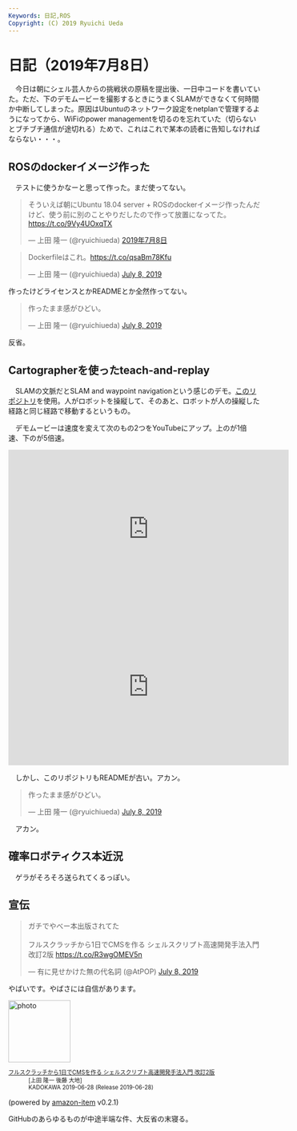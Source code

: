 ```yaml
---
Keywords: 日記,ROS
Copyright: (C) 2019 Ryuichi Ueda
---
```


# 日記（2019年7月8日）

　今日は朝にシェル芸人からの挑戦状の原稿を提出後、一日中コードを書いていた。ただ、下のデモムービーを撮影するときにうまくSLAMができなくて何時間か中断してしまった。原因はUbuntuのネットワーク設定をnetplanで管理するようになってから、WiFiのpower managementを切るのを忘れていた（切らないとブチブチ通信が途切れる）ためで、これはこれで某本の読者に告知しなければならない・・・。

## ROSのdockerイメージ作った

　テストに使うかなーと思って作った。まだ使ってない。

<blockquote class="twitter-tweet" data-lang="ja"><p lang="ja" dir="ltr">そういえば朝にUbuntu 18.04 server + ROSのdockerイメージ作ったんだけど、使う前に別のことやりだしたので作って放置になってた。<a href="https://t.co/9Vy4UOxqTX">https://t.co/9Vy4UOxqTX</a></p>&mdash; 上田 隆一 (@ryuichiueda) <a href="https://twitter.com/ryuichiueda/status/1148237287135670272?ref_src=twsrc%5Etfw">2019年7月8日</a></blockquote>
<script async src="https://platform.twitter.com/widgets.js" charset="utf-8"></script>

<blockquote class="twitter-tweet" data-partner="tweetdeck"><p lang="ja" dir="ltr">Dockerfileはこれ。<a href="https://t.co/qsaBm78Kfu">https://t.co/qsaBm78Kfu</a></p>&mdash; 上田 隆一 (@ryuichiueda) <a href="https://twitter.com/ryuichiueda/status/1148237518418006017?ref_src=twsrc%5Etfw">July 8, 2019</a></blockquote>
<script async src="https://platform.twitter.com/widgets.js" charset="utf-8"></script>

作ったけどライセンスとかREADMEとか全然作ってない。

<blockquote class="twitter-tweet" data-partner="tweetdeck"><p lang="ja" dir="ltr">作ったまま感がひどい。</p>&mdash; 上田 隆一 (@ryuichiueda) <a href="https://twitter.com/ryuichiueda/status/1148237581110280192?ref_src=twsrc%5Etfw">July 8, 2019</a></blockquote>
<script async src="https://platform.twitter.com/widgets.js" charset="utf-8"></script>

反省。


## Cartographerを使ったteach-and-replay

　SLAMの文脈だとSLAM and waypoint navigationという感じのデモ。[このリポジトリ](https://github.com/ryuichiueda/raspimouse_map_based_teach_and_replay)を使用。人がロボットを操縦して、そのあと、ロボットが人の操縦した経路と同じ経路で移動するというもの。

　デモムービーは速度を変えて次のもの2つをYouTubeにアップ。上のが1倍速、下のが5倍速。

<iframe width="560" height="315" src="https://www.youtube.com/embed/fk8Y7kWahSQ" frameborder="0" allow="accelerometer; autoplay; encrypted-media; gyroscope; picture-in-picture" allowfullscreen></iframe>

<iframe width="560" height="315" src="https://www.youtube.com/embed/SirW2nRSL8U" frameborder="0" allow="accelerometer; autoplay; encrypted-media; gyroscope; picture-in-picture" allowfullscreen></iframe>

　しかし、このリポジトリもREADMEが古い。アカン。

<blockquote class="twitter-tweet" data-partner="tweetdeck"><p lang="ja" dir="ltr">作ったまま感がひどい。</p>&mdash; 上田 隆一 (@ryuichiueda) <a href="https://twitter.com/ryuichiueda/status/1148237581110280192?ref_src=twsrc%5Etfw">July 8, 2019</a></blockquote>
<script async src="https://platform.twitter.com/widgets.js" charset="utf-8"></script>


　アカン。

## 確率ロボティクス本近況

　ゲラがそろそろ送られてくるっぽい。

## 宣伝

<blockquote class="twitter-tweet" data-partner="tweetdeck"><p lang="ja" dir="ltr">ガチでやべー本出版されてた<br><br>フルスクラッチから1日でCMSを作る シェルスクリプト高速開発手法入門 改訂2版 <a href="https://t.co/R3wgOMEV5n">https://t.co/R3wgOMEV5n</a></p>&mdash; 有に見せかけた無の代名詞 (@AtPOP) <a href="https://twitter.com/AtPOP/status/1148096401038950401?ref_src=twsrc%5Etfw">July 8, 2019</a></blockquote>
<script async src="https://platform.twitter.com/widgets.js" charset="utf-8"></script>

やばいです。やばさには自信があります。


<div class="card">
  <div class="row no-gutters">
    <div class="col-md-2">
      <a class="item url" href="https://www.amazon.co.jp/exec/obidos/ASIN/4048930699/ryuichiueda-22"><img src="https://images-fe.ssl-images-amazon.com/images/I/51T-SfWPsPL._SL160_.jpg" width="124" alt="photo"></a>
    </div>
    <div class="col-md-10">
      <div class="card-body">
        <dl class="fn" style="font-size:80%">
          <dt><a href="https://www.amazon.co.jp/exec/obidos/ASIN/4048930699/ryuichiueda-22">フルスクラッチから1日でCMSを作る シェルスクリプト高速開発手法入門 改訂2版</a></dt>
          <dd>[上田 隆一 後藤 大地]</dd>
          <dd>KADOKAWA 2019-06-28 (Release 2019-06-28)</dd>
        </dl>
        <p class="powered-by" >(powered by <a href="https://github.com/spiegel-im-spiegel/amazon-item" >amazon-item</a> v0.2.1)</p>
      </div>
    </div>
  </div>
</div>


GitHubのあらゆるものが中途半端な件、大反省の末寝る。
